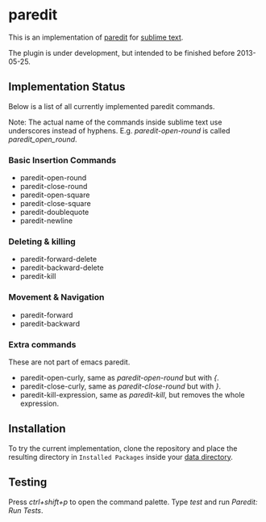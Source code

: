 # paredit

This is an implementation of [paredit](http://www.emacswiki.org/emacs/ParEdit)
for [sublime text](http://www.sublimetext.com/).

The plugin is under development, but intended to be finished before 2013-05-25.

## Implementation Status

Below is a list of all currently implemented paredit commands.

Note: The actual name of the commands inside sublime text use 
underscores instead of hyphens. E.g. *paredit-open-round* is
called *paredit_open_round*.

### Basic Insertion Commands

* paredit-open-round
* paredit-close-round
* paredit-open-square
* paredit-close-square
* paredit-doublequote
* paredit-newline

### Deleting & killing

* paredit-forward-delete
* paredit-backward-delete
* paredit-kill

### Movement & Navigation

* paredit-forward
* paredit-backward

### Extra commands

These are not part of emacs paredit.

* paredit-open-curly, same as *paredit-open-round* but with *{*.
* paredit-close-curly, same as *paredit-close-round* but with *}*.
* paredit-kill-expression, same as *paredit-kill*, but removes the
whole expression.

## Installation

To try the current implementation, clone the repository and place the resulting
directory in `Installed Packages` inside your
[data directory](http://docs.sublimetext.info/en/latest/basic_concepts.html#the-data-directory).

## Testing

Press *ctrl+shift+p* to open the command palette. Type *test*
and run *Paredit: Run Tests*.

